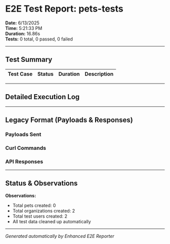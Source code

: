 # E2E Test Report: pets-tests

**Date:** 6/13/2025  
**Time:** 5:21:33 PM  
**Duration:** 16.86s  
**Tests:** 0 total, 0 passed, 0 failed  

---

## Test Summary

| Test Case | Status | Duration | Description |
|-----------|--------|----------|-------------|


---

## Detailed Execution Log



---

## Legacy Format (Payloads & Responses)

### Payloads Sent


### Curl Commands


### API Responses


---

## Status & Observations



**Observations:**
- Total pets created: 0
- Total organizations created: 2
- Total test users created: 2
- All test data cleaned up automatically

---
*Generated automatically by Enhanced E2E Reporter*
